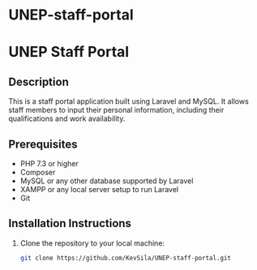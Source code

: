 # UNEP-staff-portal

# UNEP Staff Portal

## Description

This is a staff portal application built using Laravel and MySQL. It allows staff members to input their personal information, including their qualifications and work availability.

## Prerequisites

- PHP 7.3 or higher
- Composer
- MySQL or any other database supported by Laravel
- XAMPP or any local server setup to run Laravel
- Git

## Installation Instructions

1. Clone the repository to your local machine:
   ```bash
   git clone https://github.com/KevSila/UNEP-staff-portal.git

